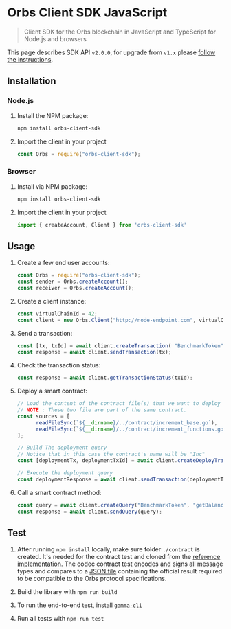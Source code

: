 # Orbs Client SDK JavaScript

> Client SDK for the Orbs blockchain in JavaScript and TypeScript for Node.js and browsers

This page describes SDK API `v2.0.0`, for upgrade from `v1.x` please [follow the instructions](https://github.com/orbs-network/orbs-client-sdk-javascript/pull/21).

## Installation

### Node.js

1. Install the NPM package:

   ```sh
   npm install orbs-client-sdk
   ```

2. Import the client in your project

   ```js
   const Orbs = require("orbs-client-sdk");
   ```

### Browser

1. Install via NPM package:


   ```sh
   npm install orbs-client-sdk
   ```

2. Import the client in your project

   ```js
   import { createAccount, Client } from 'orbs-client-sdk'
   ```

## Usage

1. Create a few end user accounts:

   ```js
   const Orbs = require("orbs-client-sdk");
   const sender = Orbs.createAccount();
   const receiver = Orbs.createAccount();
   ```

2. Create a client instance:

   ```js
   const virtualChainId = 42;
   const client = new Orbs.Client("http://node-endpoint.com", virtualChainId, "TEST_NET", new Orbs.LocalSigner(sender));
   ```

3. Send a transaction:

   ```js
   const [tx, txId] = await client.createTransaction( "BenchmarkToken", "transfer", [Orbs.argUint64(10), Orbs.argAddress(receiver.address)]);
   const response = await client.sendTransaction(tx);
   ```

4. Check the transaction status:

   ```js
   const response = await client.getTransactionStatus(txId);
   ```

5. Deploy a smart contract:

   ```js
   // Load the content of the contract file(s) that we want to deploy
   // NOTE : These two file are part of the same contract. 
   const sources = [
         readFileSync(`${__dirname}/../contract/increment_base.go`),
         readFileSync(`${__dirname}/../contract/increment_functions.go`)
   ];

   // Build The deployment query
   // Notice that in this case the contract's name will be "Inc"
   const [deploymentTx, deploymentTxId] = await client.createDeployTransaction("Inc", Orbs.PROCESSOR_TYPE_NATIVE, ...sources);

   // Execute the deployment query
   const deploymentResponse = await client.sendTransaction(deploymentTx);
   ```

6. Call a smart contract method:

   ```js
   const query = await client.createQuery("BenchmarkToken", "getBalance", [Orbs.argAddress(receiver.address)]);
   const response = await client.sendQuery(query);
   ```

## Test

1. After running `npm install` locally, make sure folder `./contract` is created. It's needed for the contract test and cloned from the [reference implementation](https://github.com/orbs-network/orbs-client-sdk-go). The codec contract test encodes and signs all message types and compares to a [JSON file](https://github.com/orbs-network/orbs-client-sdk-go/tree/master/test/codec) containing the official result required to be compatible to the Orbs protocol specifications.

2. Build the library with `npm run build`

3. To run the end-to-end test, install [`gamma-cli`](https://github.com/orbs-network/gamma-cli)

4. Run all tests with `npm run test`
